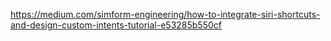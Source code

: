 https://medium.com/simform-engineering/how-to-integrate-siri-shortcuts-and-design-custom-intents-tutorial-e53285b550cf
